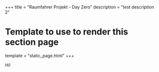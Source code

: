 +++
title = "Raumfahrer Projekt - Day Zero"
description = "test description 2"

# Template to use to render this section page
template = "static_page.html"
+++

Hi!